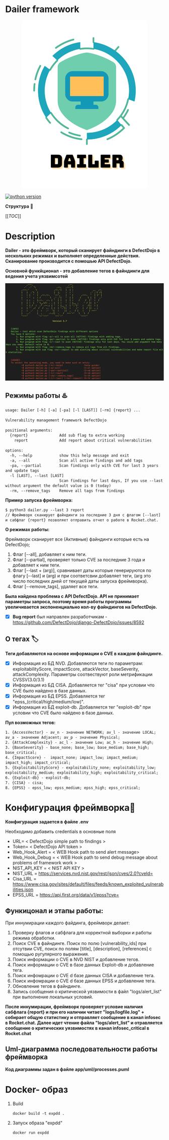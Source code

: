 # Dailer framework

<div style="text-align: center;">
      <img src="app/images/Dailer.png" alt="Image" width="400" />
</div>

[![python version](https://img.shields.io/badge/Python-3.11%2B-brightgreen)](https://www.python.org/downloads/)

**Структура** 📄

[[_TOC_]]

# Description
**Dailer - это фреймворк, который сканирует файндинги в DefectDojo в нескольких режимах и выполняет определенные действия. Сканирование производится с помошью API DefectDojo.** 

**Основной функйционал - это добавление тегов в файндинги для ведения учета уязвимсотей**

![dailer-framework.png](app/images/dailer-framework.png)

## Режимы работы ♨️
```console
usage: Dailer [-h] [-a] [-pa] [-l [LAST]] [-rm] {report} ...

Vulnerability management framework DefectDojo

positional arguments:
  {report}              Add sub flag to extra working
    report              Add report about critical vulnerabilities

options:
  -h, --help            show this help message and exit
  -a, --all             Scan all active findings and add tags
  -pa, --partial        Scan findings only with CVE for last 3 years and update tags
  -l [LAST], --last [LAST]
                        Scan findings for last days, If you use --last without argument the default value is 0 (today)
  -rm, --remove_tags    Remove all tags from findings

```
**Пример запуска фреймворка:**
```console
$ python3 dailer.py --last 3 report 
// Фреймворк сканирует файндинги за последние 3 дня с флагом [--last] и сабфлаг {report} позволяет отправить отчет о работе в Rocket.chat.
```
**О режимах работы:**

Фреймворк сканирует все (Активные) файндинги которые есть на DefectDojo;
  1. Флаг [--all], добавляет к ним теги.
  2. Флаг [--partial], проверяет только CVE за последние 3 года и добавляет к ним теги.
  3. Флаг [--last + (arg)], сравнивает даты которые генерируются по флагу [--last] и (arg) и при соответсвии добавляет теги, (arg это число последних дней от текущей даты запуска фреймворка). 
  4. Флаг [--remove_tags], удаляет все теги.

**Была найдена проблема с API DefectDojo. API не принимает параметры запроса, поэтому время работы программы увеличивается экспоненциально кол-ву файндингов на DefectDojo.**

- [x] **Bug report** был направлен разработчикам - https://github.com/DefectDojo/django-DefectDojo/issues/8592

## О тегах 🏷️
**Теги добавляются на основе информации о CVE в каждом файндинге.**
  - [x] Информация из БД NVD. Добавляются теги по параметрам: exploitabilityScore, impactScore, attackVector, baseSeverity, attackComplexity. Параметры соотвествуют роли метрификации CVSSV(3.0/3.1)
  - [x] Информация из БД CISA. Добавляется тег "cisa" при условии что СVE было найдено в базе данных.
  - [x] Информация из БД EPSS. Добавляется тег "epss_(critical/high/medium/low)".
  - [x] Информация из БД exploit-db. Добавляется тег "exploit-db" при условии что СVE было найдено в базе данных.

**Пул возможных тегов:**

    1. {AccessVector} - av_n - значение NETWORK; av_l - значение LOCAL; av_a - значение Adjacent; av_p - значение Physical;
    2. {AttackComplexity} - ac_l - значение Low; ac_h - значение High;
    3. {BaseSeverity} - base_none; base_low; base_medium; base_high; base_critical;
    4. {ImpactScore} -  impact_none; impact_low; impact_medium; impact_high; impact_critical;
    5. {ExploitabilityScore} - exploitability_none; exploitability_low; exploitability_medium; exploitability_high; exploitability_critical;
    6. {Exploit-db} - exploit-db;
    7. {CISA} - cisa;
    8. {EPSS} - epss_low; epss_medium; epss_high; epss_critical;

# Конфигурация фреймворка🔧

**Конфигурация задается в файле .env**

Необходимо добавить credentials в основные поля

* URL= < DefectDojo simple path to findings >
* Token= < DefectDojo API token >
* Web_Hook_Alert = < WEB Hook path to send alert message>
* Web_Hook_Debug = < WEB Hook path to send debug message about problems of framework work >
* NIST_API_KEY = < NIST API KEY >
* NIST_URL = https://services.nvd.nist.gov/rest/json/cves/2.0?cveId=
* Cisa_URL = https://www.cisa.gov/sites/default/files/feeds/known_exploited_vulnerabilities.json
* EPSS_URL = https://api.first.org/data/v1/epss?cve=

## Функицонал и этапы работы: 
При иннумирации каждого файдинга, фреймворк делает:
  
1. Проверку флагов и сабфлага для корректной выборки и работы режима обработки.
2. Поиск CVE в файндинге. Поиск по полю [vulnerability_ids] при отсутвии CVE, поиск по полям [title], [description], [references] c помощью ругулярного выражения.
3. Поиск информации о CVE в NVD NIST и добавление тегов.
4. Поиск информации о CVE в базе данных Exploit-db и добавление тега.
5. Поиск инфомрации о CVE d базе данных CISA и добавление тега.
6. Поиск инфомрации о CVE d базе данных EPSS и добавление тега.
7. Обновление тегов в файндинге.
8. Запись сообщения о критической уязвимости в файл "logs/alert_list" при выполнение локальных условий.

**После иннумирации, фреймворк проверяет условие наличия сабфлага {report} и при его наличии читает "logs/logfile.log" + собирает общую статистику и отправляет сообщение в канал infosec в Rocket.chat. Далее идет чтение файла "logs/alert_list" и отравляется сообщение о критических уязвимостях в канал infosec_critical в Rocket.chat**

## Uml-диаграмма последовательности работы фреймворка

**Код диаграммы задан в файле app/uml/processes.puml**



# Docker- образ
1.  Build
    ```console
    docker build -t expdd .
    ```
2. Запуск образа "expdd"
    ```console
    docker run expdd
    ```


